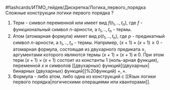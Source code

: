 #flashcards/ИТМО_гейдев/Дискретка/Логика_первого_порядка
Сложные конструкции логики первого порядка
?
1. Терм - символ переменной или имеет вид $f(t_1, .., t_n)$, где $f$ - функциональный символ $n$-арности, а $t_1, .. , t_n$ - термы.
2. Атом (атомарная формула) имеет вид $p(t_1, .., t_n)$, где $p$ - предикатный символ $n$-арности, а $t_1, .. , t_n$ - термы.
		Например, $(x+1) \times (x+1) \ge 0$ - атомарная формула, состоящая из двухарного предиката $\ge$, аргументами которого являются термы $(x+1) \times (x+1)$ и $0$. При этом терм $(x+1) \times (x+1)$ состоит из константы $1$ (ноль-арная функция), переменной $x$ и символов [[двухарных) функций](двухарных|бинарных (двухарных) функций]]%20функций) $+, \times$.
3. Формула - либо атом, либо одна из конструкций с [[Язык логики первого порядка|логическими операциями или кванторами]].
